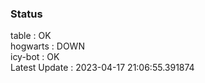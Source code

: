 ### Status


table : OK  
hogwarts : DOWN  
icy-bot : OK  
Latest Update : 2023-04-17 21:06:55.391874
